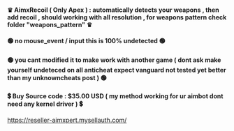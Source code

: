 #### ♛ AimxRecoil ( Only Apex ) : automatically detects your weapons , then add recoil , should working with all resolution , for weapons pattern check folder "weapons_pattern" ♛
#### 🟢 no mouse_event / input this is 100% undetected 🟢
#### 🟢 you cant modified it to make work with another game ( dont ask make yourself undeteced on all anticheat expect vanguard not tested yet better than my unknowncheats post ) 🟢
#### 💲 Buy Source code : $35.00 USD ( my method working for ur aimbot dont need any kernel driver ) 💲
https://reseller-aimxpert.mysellauth.com/
